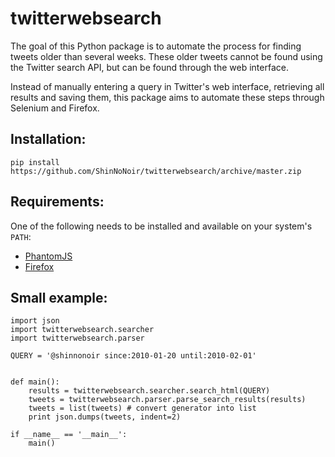 # twitterwebsearch
The goal of this Python package is to automate the process for finding tweets 
older than several weeks.
These older tweets cannot be found using the Twitter
search API, but can be found through the web interface.

Instead of manually entering a query in Twitter's web interface, retrieving all
results and saving them, this package aims to automate these steps through 
Selenium and Firefox.



## Installation:
    pip install https://github.com/ShinNoNoir/twitterwebsearch/archive/master.zip

## Requirements:
One of the following needs to be installed and available on your system's `PATH`:
 * [PhantomJS](http://phantomjs.org/)
 * [Firefox](https://www.mozilla.org/en-US/firefox/)

## Small example:

    import json
    import twitterwebsearch.searcher
    import twitterwebsearch.parser
    
    QUERY = '@shinnonoir since:2010-01-20 until:2010-02-01'
    
    
    def main():
        results = twitterwebsearch.searcher.search_html(QUERY)
        tweets = twitterwebsearch.parser.parse_search_results(results)
        tweets = list(tweets) # convert generator into list
        print json.dumps(tweets, indent=2)
    
    if __name__ == '__main__':
        main()





